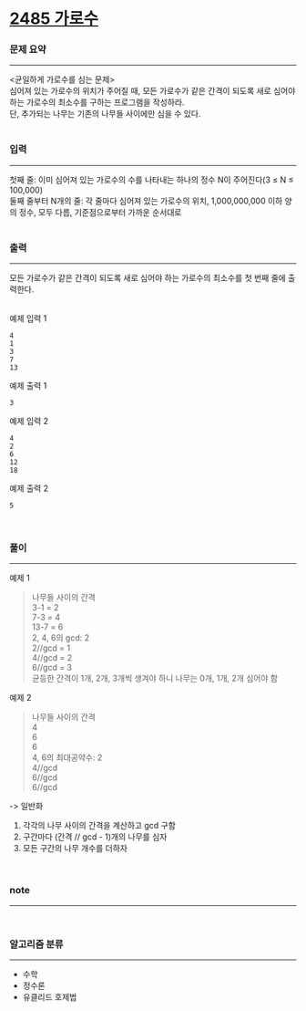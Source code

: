 [2485 가로수](https://www.acmicpc.net/problem/2485)  
=====

### 문제 요약

---
<균일하게 가로수를 심는 문제>  
심어져 있는 가로수의 위치가 주어질 때, 모든 가로수가 같은 간격이 되도록 새로 심어야 하는 가로수의 최소수를 구하는 프로그램을 작성하라.  
단, 추가되는 나무는 기존의 나무들 사이에만 심을 수 있다.  
<br>

### 입력

---
첫째 줄: 이미 심어져 있는 가로수의 수를 나타내는 하나의 정수 N이 주어진다(3 ≤ N ≤ 100,000)  
둘째 줄부터 N개의 줄: 각 줄마다 심어져 있는 가로수의 위치, 1,000,000,000 이하 양의 정수, 모두 다름, 기준점으로부터 가까운 순서대로  
<br>

### 출력

---
모든 가로수가 같은 간격이 되도록 새로 심어야 하는 가로수의 최소수를 첫 번째 줄에 출력한다.  
<br>

예제 입력 1  
```
4
1
3
7
13
```  
예제 출력 1  
```
3
```

예제 입력 2  
```
4
2
6
12
18
```  
예제 출력 2  
```
5
```
<br>

### 풀이  
  
---
예제 1
> 나무들 사이의 간격  
3-1 = 2  
7-3 = 4  
13-7 = 6  
2, 4, 6의 gcd: 2  
2//gcd = 1  
4//gcd = 2  
6//gcd = 3  
균등한 간격이 1개, 2개, 3개씩 생겨야 하니 나무는 0개, 1개, 2개 심어야 함  

예제 2  
> 나무들 사이의 간격  
4  
6  
6  
4, 6의 최대공약수: 2  
4//gcd  
6//gcd  
6//gcd  

-> 일반화  
1. 각각의 나무 사이의 간격을 계산하고 gcd 구함
2. 구간마다 (간격 // gcd - 1)개의 나무를 심자
3. 모든 구간의 나무 개수를 더하자
<br>

### note  

---

<br>

### 알고리즘 분류

---
- 수학
- 정수론
- 유클리드 호제법
